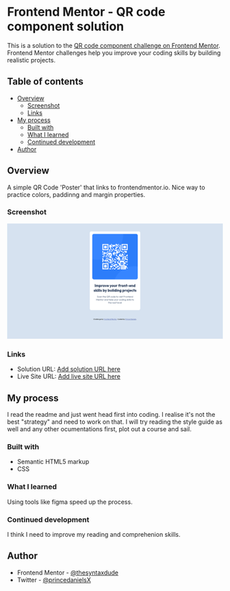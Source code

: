 # Frontend Mentor - QR code component solution

This is a solution to the [QR code component challenge on Frontend Mentor](https://www.frontendmentor.io/challenges/qr-code-component-iux_sIO_H). Frontend Mentor challenges help you improve your coding skills by building realistic projects. 

## Table of contents

- [Overview](#overview)
  - [Screenshot](#screenshot)
  - [Links](#links)
- [My process](#my-process)
  - [Built with](#built-with)
  - [What I learned](#what-i-learned)
  - [Continued development](#continued-development)
- [Author](#author)


## Overview
A simple QR Code 'Poster' that links to frontendmentor.io.
Nice way to practice colors, paddinng and margin properties.
### Screenshot

![](/images/qr-code-project-screenshot.png)


### Links

- Solution URL: [Add solution URL here](https://your-solution-url.com)
- Live Site URL: [Add live site URL here](https://your-live-site-url.com)

## My process

I read the readme and just went head first into coding. I realise it's not the best "strategy" and need to work on that. I will try reading the style guide as well and any other ocumentations first, plot out a course and sail.

### Built with

- Semantic HTML5 markup
- CSS


### What I learned

Using tools like figma speed up the process.


### Continued development

I think I need to improve my reading and comprehenion skills.


## Author

- Frontend Mentor - [@thesyntaxdude](https://www.frontendmentor.io/profile/thesyntaxdude)
- Twitter - [@princedanielsX](https://www.twitter.com/princedanielsX)


